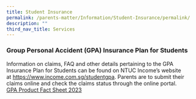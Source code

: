 ```yaml
---
title: Student Insurance
permalink: /parents-matter/Information/Student-Insurance/permalink/
description: ""
third_nav_title: Services
---
```

### **Group Personal Accident (GPA) Insurance Plan for Students**
Information on claims, FAQ and other details pertaining to the GPA Insurance Plan for Students can be found on NTUC Income’s website at <a href="https://www.income.com.sg/studentgpa"
  target="_blank" rel="noopener noreferrer">https://www.income.com.sg/studentgpa</a>. Parents are to submit their claims online and check the claims status through the online portal.
<br>[GPA Product Fact Sheet 2023](/files/Info%20Hub/2023/Product%20Fact%20Sheet%20Year%202023.pdf)